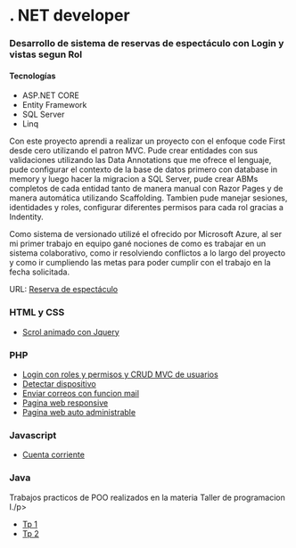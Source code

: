 # . NET developer

<h3>Desarrollo de sistema de reservas de espectáculo con Login y vistas segun Rol</h3>
<h4>Tecnologías</h4>
<ul>
  <li>ASP.NET CORE</li>
  <li>Entity Framework</li>  
  <li>SQL Server</li>
  <li>Linq</li>
</ul>

<p>Con este proyecto aprendi a realizar un proyecto con el enfoque code First desde cero utilizando el patron MVC. Pude crear entidades con sus validaciones utilizando las Data Annotations que me ofrece el lenguaje, pude configurar el contexto de la base de datos primero con database  in memory  y luego hacer la migracion a SQL Server, pude  crear ABMs completos de cada entidad tanto de manera manual con Razor Pages y de manera automática utilizando Scaffolding. Tambien pude manejar sesiones, identidades y roles, configurar diferentes permisos para cada rol gracias a Indentity.

Como sistema de versionado utilizé el ofrecido por Microsoft Azure, al ser mi primer trabajo en equipo gané nociones de como es trabajar en un sistema colaborativo, como ir resolviendo conflictos a lo largo del proyecto  y como ir cumpliendo las metas para poder cumplir con el trabajo en la fecha solicitada.
</p>

<p>URL: <a href="https://github.com/chaosknt/reservaEspectaculo">Reserva de espectáculo</a> </p>


<h3>HTML y CSS</h3>
<ul>
  <li><a href="https://github.com/chaosknt/AnimatedScrolls">Scrol animado con Jquery</a></li>  
  
</ul>


<h3>PHP</h3>
<ul>
  <li><a href="https://github.com/chaosknt/loginConCRUDUsuarios">Login con roles  y permisos y CRUD MVC de usuarios</a></li>
  <li><a href="https://github.com/chaosknt/DetectDivice">Detectar dispositivo</a></li>
  <li><a href="https://github.com/chaosknt/sendEmail">Enviar correos con funcion mail</a></li>
  <li><a href="http://oxxon-cd.com/">Pagina web responsive</a></li> 
  <li><a href="http://barstone-australianshepherd.com.ar/">Pagina web auto administrable</a></li>
</ul>

<h3>Javascript</h3>
<ul>
  <li><a href="https://github.com/chaosknt/CuentaCorriente">Cuenta corriente</a></li> 
</ul>


<h3>Java</h3>
<p>Trabajos practicos de POO realizados en la materia Taller de programacion I./p>
  
  <ul>
  <li><a href="https://github.com/chaosknt/BE-TP1-12E-GR01">Tp 1</a></li> 
  <li><a href="https://github.com/chaosknt/BE-TP2-12E-GRP01">Tp 2</a></li> 
</ul>
